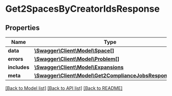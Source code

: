 # Get2SpacesByCreatorIdsResponse

## Properties
Name | Type | Description | Notes
------------ | ------------- | ------------- | -------------
**data** | [**\Swagger\Client\Model\Space[]**](Space.md) |  | [optional] 
**errors** | [**\Swagger\Client\Model\Problem[]**](Problem.md) |  | [optional] 
**includes** | [**\Swagger\Client\Model\Expansions**](Expansions.md) |  | [optional] 
**meta** | [**\Swagger\Client\Model\Get2ComplianceJobsResponseMeta**](Get2ComplianceJobsResponseMeta.md) |  | [optional] 

[[Back to Model list]](../../README.md#documentation-for-models) [[Back to API list]](../../README.md#documentation-for-api-endpoints) [[Back to README]](../../README.md)


